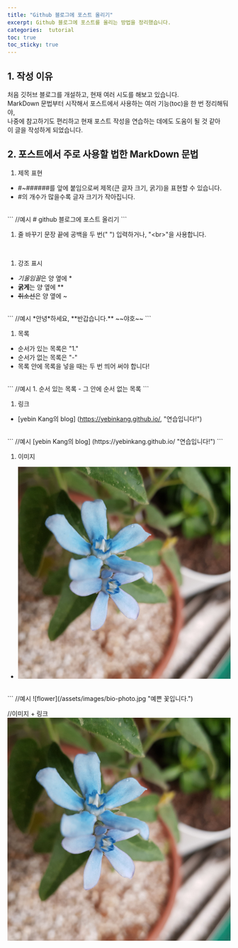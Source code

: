```yaml
---
title: "Github 블로그에 포스트 올리기"
excerpt: Github 블로그에 포스트를 올리는 방법을 정리했습니다.
categories:  tutorial
toc: true
toc_sticky: true
---
```


## 1. 작성 이유
처음 깃허브 블로그를 개설하고, 현재 여러 시도를 해보고 있습니다.  
MarkDown 문법부터 시작해서 포스트에서 사용하는 여러 기능(toc)을 한 번 정리해둬야,  
나중에 참고하기도 편리하고 현재 포스트 작성을 연습하는 데에도 도움이 될 것 같아  
이 글을 작성하게 되었습니다.

## 2. 포스트에서 주로 사용할 법한 MarkDown 문법
1. 제목 표현
  - \#~\######를 앞에 붙임으로써 제목(큰 글자 크기, 굵기)을 표현할 수 있습니다.  
  - \#의 개수가 많을수록 글자 크기가 작아집니다.  
<br>
  ```
  //예시  
  # github 블로그에 포스트 올리기
  ```
<br>

1. 줄 바꾸기
문장 끝에 공백을 두 번("  ") 입력하거나, "<br\>"을 사용합니다.
<br>

1. 강조 표시
  - *기울임꼴*은 양 옆에 \*  
  - **굵게**는 양 옆에 \*\*  
  - ~~취소선~~은 양 옆에 \~  

<br>
```
//예시
*안녕*하세요, **반갑습니다.** ~~야호~~
```
<br>

1. 목록
  - 순서가 있는 목록은 "1."  
  - 순서가 없는 목록은 "-"  
  - 목록 안에 목록을 넣을 때는 두 번 띄어 써야 합니다!  
  
<br>
```
//예시
1. 순서 있는 목록
  - 그 안에 순서 없는 목록
```
<br>

1. 링크
  - [yebin Kang의 blog] (https://yebinkang.github.io/, "연습입니다!")  
  
<br>
```
//예시
[yebin Kang의 blog] (https://yebinkang.github.io/ "연습입니다!")
```
<br>

1. 이미지
  - [![flower](/assets/images/bio-photo.jpg)](https://yebinkang.github.io/ "눌러보세요!")
  
<br>
```
//예시
![flower](/assets/images/bio-photo.jpg "예쁜 꽃입니다.")  

//이미지 + 링크
[![flower](/assets/images/bio-photo.jpg)](https://yebinkang.github.io/ "눌러보세요!")  
```